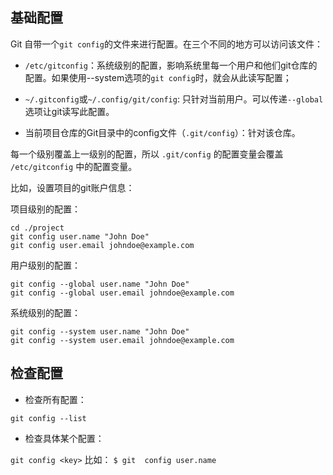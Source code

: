 
## 基础配置

Git 自带一个`git config`的文件来进行配置。在三个不同的地方可以访问该文件：

- `/etc/gitconfig`：系统级别的配置，影响系统里每一个用户和他们git仓库的配置。如果使用--system选项的`git config`时，就会从此读写配置；

- `~/.gitconfig`或`~/.config/git/config`: 只针对当前用户。可以传递`--global`选项让git读写此配置。

- 当前项目仓库的Git目录中的config文件（`.git/config`）：针对该仓库。

每一个级别覆盖上一级别的配置，所以 `.git/config` 的配置变量会覆盖 `/etc/gitconfig` 中的配置变量。

比如，设置项目的git账户信息：

项目级别的配置：

```
cd ./project 
git config user.name "John Doe"
git config user.email johndoe@example.com

```

用户级别的配置：
```
git config --global user.name "John Doe"
git config --global user.email johndoe@example.com

```
系统级别的配置：
```
git config --system user.name "John Doe"
git config --system user.email johndoe@example.com

```

## 检查配置

- 检查所有配置：

`git config --list`

- 检查具体某个配置：

`git config <key>` 比如：
`$ git  config user.name`



